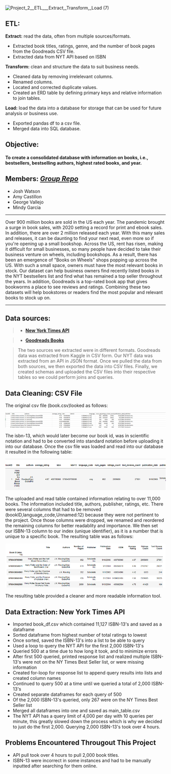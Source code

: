 
![Project_2__ETL___Extract,_Transform,_Load (7)](https://user-images.githubusercontent.com/96347335/159202461-2a5783dd-0750-4e0a-9683-5d3b11330e33.png)



## ETL:

__Extract:__ read the data, often from multiple sources/formats.
- Extracted book titles, ratings, genre, and the number of book pages from the Goodreads CSV file.
- Extracted data from NYT API based on ISBN


__Transform:__ clean and structure the data to suit business needs.
- Cleaned data by removing irrelelevant columns.
- Renamed columns.
- Located and corrected duplicate values.
- Created an ERD table by defining primary keys and relative information to join tables.

__Load:__ load the data into a database for storage that can be used for future analysis or business use.

- Exported pandas df to a csv file. 
- Merged data into SQL database.


##  Objective: 
####  To create a consolidated database with information on books, i.e., bestsellers, bestselling authors, highest rated books, and year. 
 





## Members: _[Group Repo](https://github.com/JWatson1102/Project_2.git)_

- Josh Watson
- Amy Castillon
- George Vallejo
- Mindy Garcia

     



***
Over 900 million books are sold in the US each year. The pandemic brought a surge in book sales, with 2020 setting a record for print and ebook sales. In addition, there are over 2 million released each year. With this many sales and releases, it can be daunting to find your next read, even more so if you're opening up a small bookshop. Across the US, rent has risen, making it difficult for small businesses, so many people have decided to take their business venture on wheels, including bookshops. As a result, there has been an emergence of "Books on Wheels" shops popping up across the US. With such a small space, owners must have the most relevant books in stock. Our dataset can help business owners find recently listed books in the NYT bestsellers list and find what has remained a top seller throughout the years. In addition, Goodreads is a top-rated book app that gives bookworms a place to see reviews and ratings. Combining these two datasets will help bookstores or readers find the most popular and relevant books to stock up on. 

***

## Data sources:

> - __[New York Times API ](https://developer.nytimes.com/docs/books-product/1/routes/lists.json/get)__ 

> - __[Goodreads Books](https://www.kaggle.com/jealousleopard/goodreadsbooks?select=books.csv)__ 

> The two sources we extracted were in different formats. Goodreads data was extracted from Kaggle in CSV form. Our NYT data was extracted from an API in JSON format. Once we pulled the data from both sources, we then exported the data into CSV files. Finally, we created schemas and uploaded the CSV files into their respective tables so we could perform joins and queries.


## Data Cleaning: CSV File
The original csv file (book.csv)looked as follows: 

![alt txt](Resources/Excel_screenshot.png)

The isbn-13, which would later become our book id, was in scientific notation and had to be converted into standard notation before uploading it into our database. Once the csv file was loaded and read into our database it resulted in the following table:

![alt txt](Resources/original_book_screenshot.png)

 The uploaded and read table contained information relating to over 11,000 books. The information included title, authors, publisher, ratings, etc. There were several columns that had to be removed (bookID,language_code,Unnamed:12) because they were not pertinent to the project. Once those columns were dropped, we renamed and reordered the remaining columns for better readablity and importance. We then set our ISBN-13 column to our index (unique identifier), as it is a number that is unique to a specific book. The resulting table was as follows:

 ![alt txt](Resources/final_book_screenshot.png)

 The resulting table provided a cleaner and more readable information tool.

 ## Data Extraction: New York Times API
 - Imported book_df.csv which contained 11,127 ISBN-13's and saved as a dataframe
 - Sorted dataframe from highest number of total ratings to lowest
 - Once sorted, saved the ISBN-13's into a list to be able to query
 - Used a loop to query the NYT API for the first 2,000 ISBN-13's
 - Queried 500 at a time due to how long it took, and to minimize errors
 - After first 500 queried, printed response list and realized multiple ISBN-13's were not on the NY Times Best Seller list, or were missing information
 - Created for-loop for response list to append query results into lists and created column names
 - Continued to query 500 at a time until we queried a total of 2,000 ISBN-13's
 - Created separate dataframes for each query of 500
 - Of the 2,000 ISBN-13's queried, only 267 were on the NY Times Best Seller list
 - Merged all dataframes into one and saved as main_table.csv
 - The NYT API has a query limit of 4,000 per day with 10 queries per minute, this greatly slowed down the process which is why we decided to just do the first 2,000. Querying 2,000 ISBN-13's took over 4 hours.
 
 ## Problems Encountered Througout This Project
 
 - API pull took over 4 hours to pull 2,000 book titles. 
 - ISBN-13 were incorrect in some instances and had to be manually inputted after searching for them online. 
 




